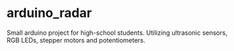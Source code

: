 # arduino_radar
Small arduino project for high-school students. Utilizing ultrasonic sensors, RGB LEDs, stepper motors and potentiometers. 
